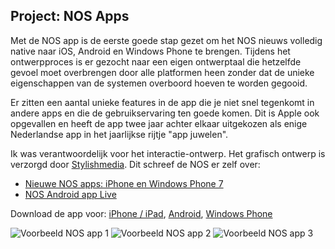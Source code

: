 ## Project: NOS Apps

Met de NOS app is de eerste goede stap gezet om het NOS nieuws volledig native naar iOS, Android en Windows Phone te brengen. Tijdens het ontwerpproces is er gezocht naar een eigen ontwerptaal die hetzelfde gevoel moet overbrengen door alle platformen heen zonder dat de unieke eigenschappen van de systemen overboord hoeven te worden gegooid.

Er zitten een aantal unieke features in de app die je niet snel tegenkomt in andere apps en die de gebruikservaring ten goede komen. Dit is Apple ook opgevallen en heeft de app twee jaar achter elkaar uitgekozen als enige Nederlandse app in het jaarlijkse rijtje "app juwelen".

Ik was verantwoordelijk voor het interactie-ontwerp. Het grafisch ontwerp is verzorgd door [Stylishmedia](http://www.stylishmedia.com). Dit schreef de NOS er zelf over:

- [Nieuwe NOS apps: iPhone en Windows Phone 7](http://weblogs.nos.nl/nieuwemedia/2012/04/26/nos-apps-iphone-en-windows-7/)
- [NOS Android app Live](http://weblogs.nos.nl/nieuwemedia/2012/08/02/nos-android-app-live/)

Download de app voor: [iPhone / iPad](https://itunes.apple.com/nl/app/nos/id516491461?mt=8), [Android](http://app.lk/nosapp), [Windows Phone](http://app.lk/nosapp)

![Voorbeeld NOS app 1](/images/portfolio/nos-app-item1.jpg)
![Voorbeeld NOS app 2](/images/portfolio/nos-app-item2.jpg)
![Voorbeeld NOS app 3](/images/portfolio/nos-app-item3.jpg)

